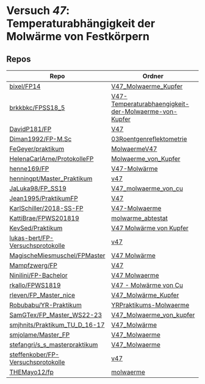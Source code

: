 # Versuch *47*: Temperaturabhängigkeit der Molwärme von Festkörpern

## Repos

|                                      Repo                                      |                                                                           Ordner                                                                           |                                                                              PDFs                                                                               |
|--------------------------------------------------------------------------------|------------------------------------------------------------------------------------------------------------------------------------------------------------|-----------------------------------------------------------------------------------------------------------------------------------------------------------------|
|[bixel/FP14](../repo/bixel/FP14)                                                |[V47_Molwaerme_Kupfer](https://github.com/bixel/FP14/tree/master/V47_Molwaerme_Kupfer)                                                                      |–                                                                                                                                                                |
|[brkkbkc/FPSS18_5](../repo/brkkbkc/FPSS18_5)                                    |[V47-Temperaturabhaengigkeit-der-Molwaerme-von-Kupfer](https://github.com/brkkbkc/FPSS18_5/tree/master/V47-Temperaturabhaengigkeit-der-Molwaerme-von-Kupfer)|–                                                                                                                                                                |
|[DavidP181/FP](../repo/DavidP181/FP)                                            |[V47](https://github.com/DavidP181/FP/tree/master/V47)                                                                                                      |[BerichtV47.pdf](https://docs.google.com/viewer?url=https://raw.githubusercontent.com/DavidP181/FP/master/V47/BerichtV47.pdf)                                    |
|[Diman1992/FP-M.Sc](../repo/Diman1992/FP-M.Sc)                                  |[03Roentgenreflektometrie](https://github.com/Diman1992/FP-M.Sc/tree/master/03Roentgenreflektometrie)                                                       |–                                                                                                                                                                |
|[FeGeyer/praktikum](../repo/FeGeyer/praktikum)                                  |[MolwaermeV47](https://github.com/FeGeyer/praktikum/tree/master/BFP/MolwaermeV47)                                                                           |–                                                                                                                                                                |
|[HelenaCarlArne/ProtokolleFP](../repo/HelenaCarlArne/ProtokolleFP)              |[Molwaerme_von_Kupfer](https://github.com/HelenaCarlArne/ProtokolleFP/tree/master/Molwaerme_von_Kupfer)                                                     |[main.pdf](https://docs.google.com/viewer?url=https://raw.githubusercontent.com/NicoWeio/awesome-ap-pdfs/main/HelenaCarlArne%E2%88%95ProtokolleFP/47/main.pdf) \*|
|[henne169/FP](../repo/henne169/FP)                                              |[V47-Molwärme](https://github.com/henne169/FP/tree/master/V47-Molw%C3%A4rme)                                                                                |[V47.pdf](https://docs.google.com/viewer?url=https://raw.githubusercontent.com/henne169/FP/master/V47-Molw%C3%A4rme/V47.pdf)                                     |
|[henningpt/Master_Praktikum](../repo/henningpt/Master_Praktikum)                |[v47](https://github.com/henningpt/Master_Praktikum/tree/master/v47)                                                                                        |[main.pdf](https://docs.google.com/viewer?url=https://raw.githubusercontent.com/NicoWeio/awesome-ap-pdfs/main/henningpt%E2%88%95Master_Praktikum/47/main.pdf) \* |
|[JaLuka98/FP_SS19](../repo/JaLuka98/FP_SS19)                                    |[V47_molwaerme_von_cu](https://github.com/JaLuka98/FP_SS19/tree/master/V47_molwaerme_von_cu)                                                                |–                                                                                                                                                                |
|[Jean1995/PraktikumFP](../repo/Jean1995/PraktikumFP)                            |[V47](https://github.com/Jean1995/PraktikumFP/tree/master/V47)                                                                                              |–                                                                                                                                                                |
|[KarlSchiller/2018-SS-FP](../repo/KarlSchiller/2018-SS-FP)                      |[V47-Molwaerme](https://github.com/KarlSchiller/2018-SS-FP/tree/master/V47-Molwaerme)                                                                       |–                                                                                                                                                                |
|[KattiBrae/FPWS201819](../repo/KattiBrae/FPWS201819)                            |[molwarme_abtestat](https://github.com/KattiBrae/FPWS201819/tree/master/MA_FP/molwarme_abtestat)                                                            |–                                                                                                                                                                |
|[KevSed/Praktikum](../repo/KevSed/Praktikum)                                    |[V47 Molwärme von Kupfer](https://github.com/KevSed/Praktikum/tree/master/V47%20Molw%C3%A4rme%20von%20Kupfer)                                               |[main.pdf](https://docs.google.com/viewer?url=https://raw.githubusercontent.com/NicoWeio/awesome-ap-pdfs/main/KevSed%E2%88%95Praktikum/47/main.pdf) \*           |
|[lukas-bert/FP-Versuchsprotokolle](../repo/lukas-bert/FP-Versuchsprotokolle)    |[v47](https://github.com/lukas-bert/FP-Versuchsprotokolle/tree/main/v47)                                                                                    |[v47.pdf](https://docs.google.com/viewer?url=https://raw.githubusercontent.com/lukas-bert/FP-Versuchsprotokolle/main/v47/v47.pdf)                                |
|[MagischeMiesmuschel/FPMaster](../repo/MagischeMiesmuschel/FPMaster)            |[V47 Molwärme](https://github.com/MagischeMiesmuschel/FPMaster/tree/master/V47%20Molw%C3%A4rme)                                                             |[V47.pdf](https://docs.google.com/viewer?url=https://raw.githubusercontent.com/MagischeMiesmuschel/FPMaster/master/Protokolle/V47.pdf)                           |
|[Mampfzwerg/FP](../repo/Mampfzwerg/FP)                                          |[V47](https://github.com/Mampfzwerg/FP/tree/master/V47)                                                                                                     |[main.pdf](https://docs.google.com/viewer?url=https://raw.githubusercontent.com/Mampfzwerg/FP/master/V47/main.pdf)                                               |
|[Ninilini/FP-Bachelor](../repo/Ninilini/FP-Bachelor)                            |[V47 Molwaerme](https://github.com/Ninilini/FP-Bachelor/tree/master/V47%20Molwaerme)                                                                        |–                                                                                                                                                                |
|[rkallo/FPWS1819](../repo/rkallo/FPWS1819)                                      |[V47 - Molwärme von Cu](https://github.com/rkallo/FPWS1819/tree/master/V47%20-%20Molw%C3%A4rme%20von%20Cu)                                                  |–                                                                                                                                                                |
|[rleven/FP_Master_nice](../repo/rleven/FP_Master_nice)                          |[V47_Molwärme_Kupfer](https://github.com/rleven/FP_Master_nice/tree/main/V47_Molw%C3%A4rme_Kupfer)                                                          |–                                                                                                                                                                |
|[Robubabu/YR-Praktikum](../repo/Robubabu/YR-Praktikum)                          |[YRPraktikums-Molwaerme](https://github.com/Robubabu/YR-Praktikum/tree/master/YRPraktikums-Molwaerme)                                                       |–                                                                                                                                                                |
|[SamGTex/FP_Master_WS22-23](../repo/SamGTex/FP_Master_WS22-23)                  |[V47_Molwaerme_von_kupfer](https://github.com/SamGTex/FP_Master_WS22-23/tree/main/V47_Molwaerme_von_kupfer)                                                 |–                                                                                                                                                                |
|[smjhnits/Praktikum_TU_D_16-17](../repo/smjhnits/Praktikum_TU_D_16-17)          |[V47_Molwärme](https://github.com/smjhnits/Praktikum_TU_D_16-17/tree/master/Fortgeschrittenenpraktikum/Protokolle/V47_Molw%C3%A4rme)                        |–                                                                                                                                                                |
|[smjolame/Master_FP](../repo/smjolame/Master_FP)                                |[V47_Molwaerme](https://github.com/smjolame/Master_FP/tree/main/V47_Molwaerme)                                                                              |–                                                                                                                                                                |
|[stefangri/s_s_masterpraktikum](../repo/stefangri/s_s_masterpraktikum)          |[V47_Molwaerme](https://github.com/stefangri/s_s_masterpraktikum/tree/master/V47_Molwaerme)                                                                 |–                                                                                                                                                                |
|[steffenkober/FP-Versuchsprotokolle](../repo/steffenkober/FP-Versuchsprotokolle)|[v47](https://github.com/steffenkober/FP-Versuchsprotokolle/tree/main/v47)                                                                                  |[v47.pdf](https://docs.google.com/viewer?url=https://raw.githubusercontent.com/steffenkober/FP-Versuchsprotokolle/main/v47/v47.pdf)                              |
|[THEMayo12/fp](../repo/THEMayo12/fp)                                            |[molwaerme](https://github.com/THEMayo12/fp/tree/master/versuche/molwaerme)                                                                                 |–                                                                                                                                                                |
